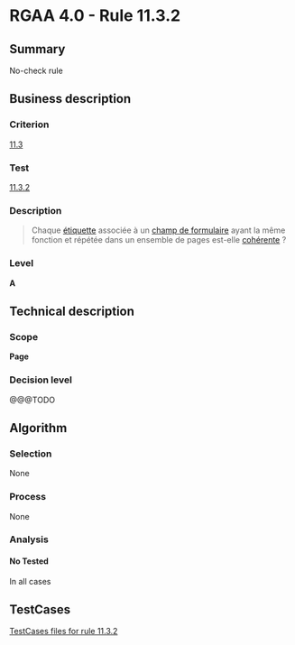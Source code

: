 # RGAA 4.0 - Rule 11.3.2

## Summary
No-check rule


## Business description

### Criterion
[11.3](https://www.numerique.gouv.fr/publications/rgaa-accessibilite/methode/criteres/#crit-11-3)

### Test
[11.3.2](https://www.numerique.gouv.fr/publications/rgaa-accessibilite/methode/criteres/#test-11-3-2)

### Description
> Chaque [étiquette](https://www.numerique.gouv.fr/publications/rgaa-accessibilite/methode/glossaire/#etiquette-de-champ-de-formulaire) associée à un [champ de formulaire](https://www.numerique.gouv.fr/publications/rgaa-accessibilite/methode/glossaire/#champ-de-saisie-de-formulaire) ayant la même fonction et répétée dans un ensemble de pages est-elle [cohérente](https://www.numerique.gouv.fr/publications/rgaa-accessibilite/methode/glossaire/#etiquettes-coherentes) ?

### Level
**A**


## Technical description

### Scope
**Page**

### Decision level
@@@TODO


## Algorithm

### Selection
None

### Process
None

### Analysis

#### No Tested
In all cases


##  TestCases

[TestCases files for rule 11.3.2](https://gitlab.com/asqatasun/Asqatasun/-/tree/v5/rules/rules-rgaa4.0/src/test/resources/testcases/rgaa40//Rgaa40Rule110302/)


